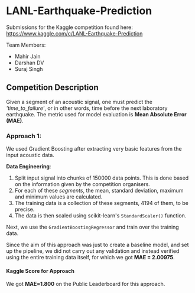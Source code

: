 # LANL-Earthquake-Prediction
Submissions for the Kaggle competition found here: https://www.kaggle.com/c/LANL-Earthquake-Prediction


Team Members: 
* Mahir Jain
* Darshan DV
* Suraj Singh


## Competition Description

Given a segment of an acoustic signal, one must predict the _'time\_to\_failure'_, or in other words, time before the next laboratory earthquake. The metric used for model evaluation is **Mean Absolute Error (MAE)**. 

### Approach 1:

We used Gradient Boosting after extracting very basic features from the input acoustic data.

**Data Engineering**: 
1. Split input signal into chunks of 150000 data points. This is done based on the information given by the competition organisers.
2. For each of these _segments_, the mean, standard deviation, maximum and minimum values are calculated.
3. The training data is a collection of these segments, 4194 of them, to be precise.
4. The data is then scaled using scikit-learn's ```StandardScaler()``` function.


Next, we use the ```GradientBoostingRegressor``` and train over the training data. 

Since the aim of this approach was just to create a baseline model, and set up the pipeline, we did not carry out any validation and instead verified using the entire training data itself, for which we got **MAE = 2.00975**.

#### Kaggle Score for Approach
We got **MAE=1.800** on the Public Leaderboard for this approach.